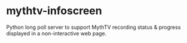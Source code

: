mythtv-infoscreen
=================

Python long poll server to support MythTV recording status &amp; progress displayed in a non-interactive web page.